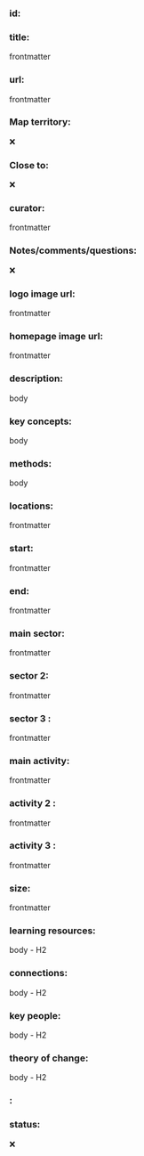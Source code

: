### id: 
  
### title: 
  frontmatter
### url: 
  frontmatter
### Map territory: 
  ❌
### Close to: 
  ❌
### curator: 
  frontmatter
### Notes/comments/questions: 
  ❌
### logo image url: 
  frontmatter
### homepage image url: 
  frontmatter
### description: 
  body
### key concepts: 
  body
### methods: 
  body
### locations: 
  frontmatter
### start: 
  frontmatter
### end: 
  frontmatter
### main sector: 
  frontmatter
### sector 2: 
  frontmatter
### sector 3 : 
  frontmatter
### main activity: 
  frontmatter
### activity 2 : 
  frontmatter
### activity 3 : 
  frontmatter
### size: 
  frontmatter
### learning resources: 
  body - H2
### connections: 
  body - H2
### key people: 
  body - H2
### theory of change: 
  body - H2
### : 
  
### status: 
  ❌
